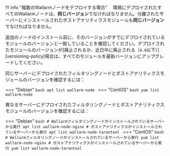 !!! info "複数のWallarmノードをデプロイする場合"
　環境にデプロイされたすべてのWallarmノードは、**同じバージョン**でなければなりません。分離されたサーバーにインストールされたポストアナリティクスモジュールも**同じバージョン**でなければなりません。

追加のノードのインストール前に、そのバージョンがすでにデプロイされているモジュールのバージョンと一致していることを確認してください。デプロイされたモジュールのバージョンが[廃止されるか、近日中に廃止される（`4.0`以下）][versioning-policy]場合は、すべてのモジュールを最新バージョンにアップグレードしてください。

同じサーバーにデプロイされたフィルタリングノードとポストアナリティクスモジュールのバージョンを確認するには：

=== "Debian"
    ```bash
    apt list wallarm-node
    ```
=== "CentOS"
    ```bash
    yum list wallarm-node
    ```

異なるサーバーにデプロイされたフィルタリングノードとポストアナリティクスモジュールのバージョンを確認するには：

=== "Debian"
    ```bash
    # Wallarmフィルタリングノードがインストールされているサーバーから実行
    apt list wallarm-node-nginx
    # ポストアナリティクスがインストールされているサーバーから実行
    apt list wallarm-node-tarantool
    ```
=== "CentOS"
    ```bash
    # Wallarmフィルタリングノードがインストールされているサーバーから実行
    yum list wallarm-node-nginx
    # ポストアナリティクスがインストールされているサーバーから実行
    yum list wallarm-node-tarantool
    ```